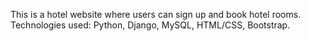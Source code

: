 This is a hotel website where users can sign up and book hotel rooms.
Technologies used: Python, Django, MySQL, HTML/CSS, Bootstrap.
